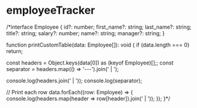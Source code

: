 # employeeTracker

/*interface Employee {
  id?: number;
  first_name?: string;
  last_name?: string;
  title?: string;
  salary?: number;
  name?: string;
  manager?: string;
}

function printCustomTable(data: Employee[]): void {
if (data.length === 0) return;

const headers = Object.keys(data[0]) as (keyof Employee)[];;
const separator = headers.map(() => '---').join(' | ');

console.log(headers.join(' | '));
console.log(separator);

// Print each row
data.forEach((row: Employee) => {
  console.log(headers.map(header => row[header]).join(' | '));
});
}*/